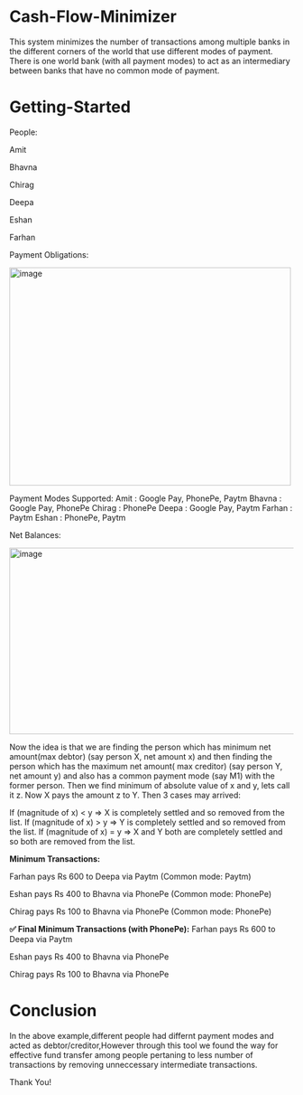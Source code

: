 # Cash-Flow-Minimizer
This system minimizes the number of transactions among multiple banks in the different corners of the world that use different modes of payment. There is one world bank (with all payment modes) to act as an intermediary between banks that have no common mode of payment. 

# Getting-Started
People:

Amit 

Bhavna

Chirag

Deepa

Eshan

Farhan

Payment Obligations:

<img width="499" height="386" alt="image" src="https://github.com/user-attachments/assets/240ae4e9-deba-40ab-8fcb-317a3b968d92" />


Payment Modes Supported:
Amit	: Google Pay, PhonePe, Paytm
Bhavna	: Google Pay, PhonePe
Chirag	: PhonePe
Deepa	: Google Pay, Paytm
Farhan	: Paytm
Eshan	: PhonePe, Paytm

Net Balances:


<img width="721" height="330" alt="image" src="https://github.com/user-attachments/assets/724ec529-5794-4a09-a895-a13ef3e8a6ac" />


Now the idea is that we are finding the person which has minimum net amount(max debtor) (say person X, net amount x) and then finding the person which has the maximum net amount( max creditor) (say person Y, net amount y) and also has a common payment mode (say M1) with the former person. Then we find minimum of absolute value of x and y, lets call it z.
Now X pays the amount z to Y. Then 3 cases may arrived:

If (magnitude of x) < y => X is completely settled and so removed from the list.
If (magnitude of x) > y => Y is completely settled and so removed from the list.
If (magnitude of x) = y => X and Y both are completely settled and so both are removed from the list.


**Minimum Transactions:**

Farhan pays Rs 600 to Deepa via Paytm
(Common mode: Paytm)

Eshan pays Rs 400 to Bhavna via PhonePe
(Common mode: PhonePe)

Chirag pays Rs 100 to Bhavna via PhonePe
(Common mode: PhonePe)

**✅ Final Minimum Transactions (with PhonePe):**
Farhan pays Rs 600 to Deepa via Paytm

Eshan pays Rs 400 to Bhavna via PhonePe

Chirag pays Rs 100 to Bhavna via PhonePe

# Conclusion
In the above example,different people had differnt payment modes and acted as debtor/creditor,However through this tool we found the way for effective fund transfer among people pertaning to less number of transactions by removing unneccessary intermediate transactions.

Thank You!
